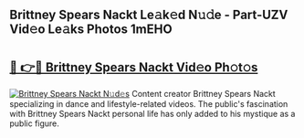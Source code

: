 ## Brittney Spears Nackt Le𝚊k𝚎d N𝚞𝚍e - Part-UZV Vid𝚎o Le𝚊ks Photos 1mEHO

# <h2><a href="http://fb4pou.evod.top/?m=Brittney+Spears+Nackt">🔗 👉🔴 Brittney Spears Nackt Vid𝚎o Ph𝚘t𝚘s</a></h2>

[![Brittney Spears Nackt N𝚞d𝚎s](https://i.imgur.com/8V9OHl7.gif)](http://fb4pou.evod.top/?m=Brittney+Spears+Nackt)
Content creator Brittney Spears Nackt specializing in dance and lifestyle-related videos. The public's fascination with Brittney Spears Nackt personal life has only added to his mystique as a public figure. 
